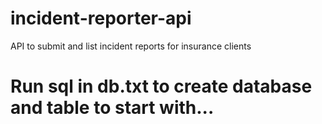 # incident-reporter-api
API to submit and list incident reports for insurance clients

# Run sql in db.txt to create database and table to start with...
